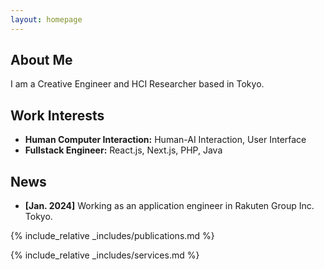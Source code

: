 ```yaml
---
layout: homepage
---
```


## About Me

I am a Creative Engineer and HCI Researcher based in Tokyo.

## Work Interests

- **Human Computer Interaction:** Human-AI Interaction, User Interface
- **Fullstack Engineer:** React.js, Next.js, PHP, Java

## News

- **[Jan. 2024]** Working as an application engineer in Rakuten Group Inc. Tokyo.

{% include_relative _includes/publications.md %}

{% include_relative _includes/services.md %}
